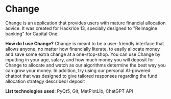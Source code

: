 # Change

Change is an application that provides users with mature financial allocation advice. It was created for Hackrice 13, specially designed to "Reimagine banking" for Capital One.

**How do I use Change?**
Change is meant to be a user-friendly interface that allows anyone, no matter how financially literate, to easily allocate money and save some extra change at a one-stop-shop. You can use Change by inputting in your age, salary, and how much money you will deposit for Change to allocate and watch as our algorithms determine the best way you can grow your money. In addition, try using our personal AI-powered chatbot that was designed to give tailored responses regarding the fund allocation strategy described!
deposit 

**List technologies used**:
PyQt5, Git, MatPlotLib, ChatGPT API
